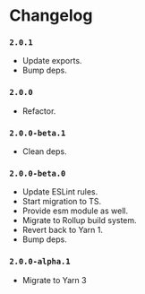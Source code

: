 # Changelog

### `2.0.1`
* Update exports.
* Bump deps.


### `2.0.0`
* Refactor.

### `2.0.0-beta.1`
* Clean deps.

### `2.0.0-beta.0`
* Update ESLint rules.
* Start migration to TS.
* Provide esm module as well.
* Migrate to Rollup build system.
* Revert back to Yarn 1.
* Bump deps.

### `2.0.0-alpha.1`
* Migrate to Yarn 3
